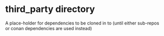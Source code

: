 # third_party directory

A place-holder for dependencies to be cloned in to
(until either sub-repos or conan dependencies are used instead)
